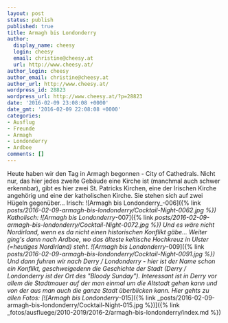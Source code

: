 ```yaml
---
layout: post
status: publish
published: true
title: Armagh bis Londonderry
author:
  display_name: cheesy
  login: cheesy
  email: christine@cheesy.at
  url: http://www.cheesy.at/
author_login: cheesy
author_email: christine@cheesy.at
author_url: http://www.cheesy.at/
wordpress_id: 28823
wordpress_url: http://www.cheesy.at/?p=28823
date: '2016-02-09 23:08:08 +0000'
date_gmt: '2016-02-09 22:08:08 +0000'
categories:
- Ausflug
- Freunde
- Armagh
- Londonderry
- Ardboe
comments: []
---
```

Heute haben wir den Tag in Armagh begonnen - City of Cathedrals. Nicht nur, das hier jedes zweite Gebäude eine Kirche ist (manchmal auch schwer erkennbar), gibt es hier zwei St. Patricks Kirchen, eine der Irischen Kirche angehörig und eine der katholischen Kirche. Sie stehen sich auf zwei Hügeln gegenüber...
Irisch:
 ![Armagh bis Londonderry_-006]({% link _posts/2016-02-09-armagh-bis-londonderry/Cocktail-Night-0062.jpg %})
Katholisch:
 ![Armagh bis Londonderry_-007]({% link _posts/2016-02-09-armagh-bis-londonderry/Cocktail-Night-0072.jpg %})
Und es wäre nicht Nordirland, wenn es da nicht einen historischen Konflikt gäbe...
Weiter ging's dann nach Ardboe, wo das älteste keltische Hochkreuz in Ulster (=heutiges Nordirland) steht.
![Armagh bis Londonderry_-009]({% link _posts/2016-02-09-armagh-bis-londonderry/Cocktail-Night-0091.jpg %})
Und dann fuhren wir nach Derry / Londonderry - hier ist der Name schon ein Konflikt, geschweigedenn die Geschichte der Stadt (Derry / Londonderry ist der Ort des "Bloody Sunday"). Interessant ist in Derry vor allem die Stadtmauer auf der man einmal um die Altstadt gehen kann und von der aus man auch die ganze Stadt überblicken kann.
Hier gehts zu allen Fotos:
[![Armagh bis Londonderry_-015]({% link _posts/2016-02-09-armagh-bis-londonderry/Cocktail-Night-015.jpg %})]({% link _fotos/ausfluege/2010-2019/2016-2/armagh-bis-londonderry/index.md %})
